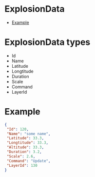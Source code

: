 # ExplosionData

- [Example](#example)

# ExplosionData types

* Id
* Name
* Latitude
* Longtitude
* Duration
* Scale
* Command
* LayerId

# Example

```JSON
{
 "Id": 120,
 "Name": "some name",
 "Latitude": 33.3,
 "Longtitude": 33.3,
 "Altitude": 33.3,
 "Duration": 3.2,
 "Scale": 2.6,
 "Command": "Update",
 "LayerId": 130
}
```

